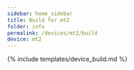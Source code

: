 ```yaml
---
sidebar: home_sidebar
title: Build for mt2
folder: info
permalink: /devices/mt2/build
device: mt2
---
```

{% include templates/device_build.md %}
